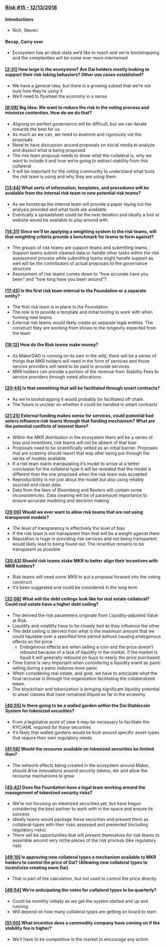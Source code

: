 ### [Risk #15 - 12/13/2018](https://www.youtube.com/watch?v=yFY13lgIP-E)
#### Introductions
* Rich, Steven

#### Recap, Carry over
* Ecosystem has an ideal state we’d like to reach and we’re bootstrapping and the complexities will be come ever more intertwined

#### [[2:31]](https://www.youtube.com/watch?v=yFY13lgIP-E&t=151s) How large is the ecosystem? Are Dai holders mostly looking to support their risk taking behaviors? Other use cases established?
* We have a general idea, but there is a growing subset that we’re not sure how they’re using it
* We’ll need to flywheel the economy in a sense

#### [[8:08]](https://www.youtube.com/watch?v=yFY13lgIP-E&t=488s) Big Idea: We want to reduce the risk in the voting process and minimize contention. How do we do that?
* Aligning on perfect governance will be difficult, but we can iterate towards the best for us
* As much as we can, we need to examine and rigorously vet the proposals
* Need to have discussion around proposals on social media to analyze and dissect what is being proposed
* The risk team proposal needs to show what the collateral is, why we want to include it and how we’re going to extract stability from this collateral
* It will be important for the voting community to understand what tools the risk team is using and why they are using them

#### [[13:44]](https://www.youtube.com/watch?v=yFY13lgIP-E&t=824s) What sorts of information, templates, and procedures will be available from the internal risk team to new potential risk teams?
* As we bootstrap the internal team will provide a paper laying out the analysis provided and what tools are available
* Eventually a spreadsheet could be the next iteration and ideally a tool or website would be available to play around with.

#### [[14:31]](https://www.youtube.com/watch?v=yFY13lgIP-E&t=871s) Since we’ll be applying a weighting system to the risk teams, will that weighting criteria provide a benchmark for teams to form against?
* The groups of risk teams are support teams and submitting teams. Support teams submit cleaned data or handle other tasks within the risk assessment process while submitting teams might handle support as well will be the contributors of actual proposals to the governance structure
* Assessment of risk teams comes down to "how accurate have you been" and "how long have you been around"?

#### [[17:45]](https://www.youtube.com/watch?v=yFY13lgIP-E&t=1065s) Is the first risk team internal to the Foundation or a separate entity?
* The first risk team is in place in the Foundation
* The role is to provide a template and initial tooling to work with when forming new teams
* External risk teams would likely create as separate legal entities. The construct they are working from shows to the longevity expected from the team

#### [[19:12]](https://www.youtube.com/watch?v=yFY13lgIP-E&t=1152s) How do the Risk teams make money?
* As MakerDAO is running on its own in the wild, there will be a series of things that MKR holders will need in the form of services and those service providers will need to be paid to provide services
* MKR holders can provide a portion of the revenue from Stability Fees to service providers through voted allocations

#### [[20:44]](https://www.youtube.com/watch?v=yFY13lgIP-E&t=1244s) Is that something that will be facilitated through smart contracts?
* As we’re bootstrapping it would probably be facilitated off chain.
* The future is unclear on whether it could be handled in smart contracts

#### [[21:25]](https://www.youtube.com/watch?v=yFY13lgIP-E&t=1285s) External funding makes sense for services, could potential bad actors influence risk teams through that funding mechanism? What are the potential conflicts of interest there?
* Within the MKR distribution in the ecosystem there will be a series of bias and incentives, risk teams will not be absent of that bias
* Proposals need to be scientifically vetted as an initial barrier. Proposals that are scammy should report that way after being put through the series of models available.
* If a risk team starts manipulating it’s model to arrive at a better conclusion for the collateral type it will be revealed that the model is different than the one proposed when the risk team was accepted
* Reproducibility is not just about the model but also using reliably sourced and clean data
* Data from the likes of Bloomberg and Reuters will contain some inconsistencies. Data cleaning will be of paramount importance to ensure accurate modeling and decision making

#### [[29:00]](https://www.youtube.com/watch?v=yFY13lgIP-E&t=1740s) Would we ever want to allow risk teams that are not using transparent models?
* The level of transparency is effectively the level of bias
* If the risk team is not transparent then that will be a weight against them
* Reputation is huge in providing risk services and not being transparent would likely lead to being found out. The incentive remains to be transparent as possible

#### [[30:43]](https://www.youtube.com/watch?v=yFY13lgIP-E&t=1843s) Should risk teams stake MKR to better align their incentives with MKR holders?
* Risk teams will need _some_ MKR to put a proposal forward into the voting construct
* It’s been suggested and could be considered in the long term

#### [[32:08]](https://www.youtube.com/watch?v=yFY13lgIP-E&t=1928s) What will the debt ceilings look like for real estate collateral? Could real estate have a higher debt ceiling?
* The derived the risk parameters originate from Liquidity-adjusted Value at Risk.
* Liquidity and volatility have to be closely tied as they influence the other
* The debt ceiling is derived from what is the maximum amount that we could liquidate over a specified time period without causing endogenous effects on the price
    * Endogenous effects are when selling a coin and the price doesn’t rebound because of a lack of liquidity in the market. If the market is liquid it will generally rebound on buys to nearly the price purchased. 
* Time frame is very important when considering a liquidity event as panic selling during a panic induces more panic
* When considering real estate, and gold, we have to anticipate what the final recourse is through the organization facilitating the collateralized token.
* The blockchain and tokenization is bringing significant liquidity potential to asset classes that have remained illiquid so far in the economy

#### [[40:55]](https://www.youtube.com/watch?v=yFY13lgIP-E&t=2455s) Is there going to be a walled garden within the Dai Stablecoin System for tokenized securities?
* From a legislative point of view it may be necessary to facilitate the KYC/AML required for those securities 
* It’s likely that walled gardens would be built around specific asset-types that require their own regulatory needs

#### [[41:56]](https://www.youtube.com/watch?v=yFY13lgIP-E&t=2516s) Would the recourse available on tokenized securities be limited then?
* The network effects being created in the ecosystem around Maker, should drive innovations around security tokens, etc and allow the recourse mechanisms to grow

#### [[45:42]](https://www.youtube.com/watch?v=yFY13lgIP-E&t=2742s) Does the Foundation have a legal team working around the management of tokenized security risks?
* We’re not focusing on tokenized securities yet, but have begun considering the best partner to work with in the space and ensure its success
* Ideally teams would package these securities and present them as collateral-types with their risks assessed and presented (including regulatory risks)
* There will be opportunities that will present themselves for risk teams to assemble around very niche pieces of the risk process (like regulatory risk)

#### [[49:10]](https://www.youtube.com/watch?v=yFY13lgIP-E&t=2950s) Is approving new collateral types a mechanism available to MKR holders to control the price of Dai? (Allowing new collateral types to incentivize creating more Dai)
* That is part of the calculation, but not used to control the price directly

#### [[49:54]](https://www.youtube.com/watch?v=yFY13lgIP-E&t=2994s) We’re anticipating the votes for collateral types to be quarterly?
* Could be monthly initially as we get the system started and up and running
* Will depend on how many collateral types are getting on board to start

#### [[51:00]](https://www.youtube.com/watch?v=yFY13lgIP-E&t=3060s) What incentive does a commodity company have coming on if the stability fee is higher?
* We’ll have to be competitive in the market to encourage any action



